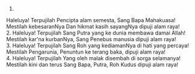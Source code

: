 1.
Haleluya! Terpujilah Pencipta alam semesta,
Sang Bapa Mahakuasa! Mestilah kebesaranNya
Dan hikmat kasih sayangNya dipuji alam raya!
<br>
2.
Haleluya! Terpujilah Sang Putra yang ke dunia
membawa damai Allah! Mestilah kar'na kurbanNya,
Sang Penebus manusia dipuji alam raya!
<br>
3.
Haleluya! Terpujilah Sang Roh yang kediamanNya
di hati yang percaya! Mestilah Pengarunia,
Penuntun ke terang baka, dipuji alam raya!
<br>
4.
Haleluya! Terpujilah Yang oleh malak disembah
di sorga selamanya! Mestilah kini dan terus
Sang Bapa, Putra, Roh Kudus dipuji alam raya!